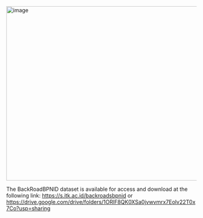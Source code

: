 <img width="522" height="462" alt="image" style="horizontal-align:middle" src="https://github.com/user-attachments/assets/fb88d72a-3e6e-4830-b037-2bd0954cfe08" />

The BackRoadBPNID dataset is available for access and download at the following link:
https://s.itk.ac.id/backroadsbpnid or https://drive.google.com/drive/folders/1ORlF8QK0XSa0jvwvmrx7Eolv22T0x7Co?usp=sharing
